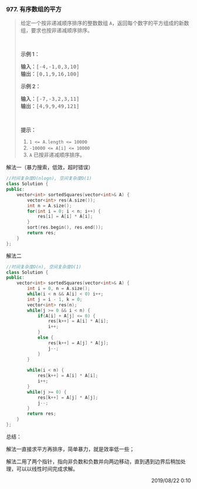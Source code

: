 ### 977. 有序数组的平方

> <div class="content__2ebE"><p>给定一个按非递减顺序排序的整数数组 <code>A</code>，返回每个数字的平方组成的新数组，要求也按非递减顺序排序。</p>
> 
> <p>&nbsp;</p>
> 
> <p><strong>示例 1：</strong></p>
> 
> <pre><strong>输入：</strong>[-4,-1,0,3,10]
> <strong>输出：</strong>[0,1,9,16,100]
> </pre>
> 
> <p><strong>示例 2：</strong></p>
> 
> <pre><strong>输入：</strong>[-7,-3,2,3,11]
> <strong>输出：</strong>[4,9,9,49,121]
> </pre>
> 
> <p>&nbsp;</p>
> 
> <p><strong>提示：</strong></p>
> 
> <ol>
> 	<li><code>1 &lt;= A.length &lt;= 10000</code></li>
> 	<li><code>-10000 &lt;= A[i] &lt;= 10000</code></li>
> 	<li><code>A</code>&nbsp;已按非递减顺序排序。</li>
> </ol>
> </div>

解法一（暴力搜索，低效，超时错误）
```cpp
//时间复杂度O(nlogn), 空间复杂度O(1)
class Solution {
public:
    vector<int> sortedSquares(vector<int>& A) {
        vector<int> res(A.size());
        int n = A.size();
        for(int i = 0; i < n; i++) {
            res[i] = A[i] * A[i];
        }
        sort(res.begin(), res.end());
        return res;
    }
};
```

解法二
```cpp
//时间复杂度O(n), 空间复杂度O(1)
class Solution {
public:
    vector<int> sortedSquares(vector<int>& A) {
        int i = 0, n = A.size();
        while(i < n && A[i] < 0) i++;
        int j = i - 1, k = 0;
        vector<int> res(n);
        while(j >= 0 && i < n) {
            if(A[i] + A[j] <= 0) {
                res[k++] = A[i] * A[i];
                i++;
            }
            else {
                res[k++] = A[j] * A[j];
                j--;
            }
        }
        
        while(i < n) {
            res[k++] = A[i] * A[i];
            i++;
        }
        while(j >= 0) {
            res[k++] = A[j] * A[j];
            j--;
        }
        return res;
    }
};
```

总结：

解法一直接求平方再排序，简单暴力，就是效率低一些；

解法二用了两个指针，指向非负数和负数并向两边移动，直到遇到边界后稍加处理，可以以线性时间完成求解。

<div style="text-align: right"> 2019/08/22 0:10 </div>